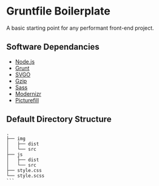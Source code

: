 # Gruntfile Boilerplate

A basic starting point for any performant front-end project.

## Software Dependancies
  * [Node.js](https://nodejs.org/)
  * [Grunt](http://gruntjs.com/)
  * [SVGO](https://github.com/svg/svgo)
  * [Gzip](http://www.gzip.org/)
  * [Sass](http://sass-lang.com/)
  * [Modernizr](http://modernizr.com/)
  * [Picturefill](https://github.com/scottjehl/picturefill)

## Default Directory Structure

````
.
├── img
│   ├── dist
│   └── src
├── js
│   ├── dist
│   └── src
├── style.css
└── style.scss
```

